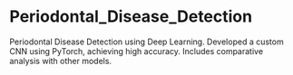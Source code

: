 # Periodontal_Disease_Detection
Periodontal Disease Detection using Deep Learning. Developed a custom CNN using PyTorch, achieving high accuracy. Includes comparative analysis with other models.
